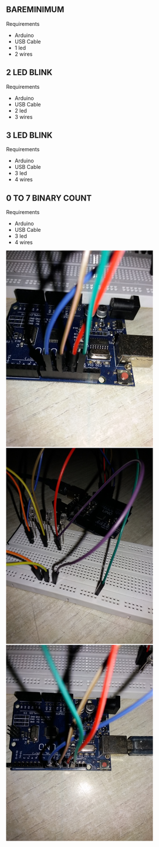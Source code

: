## BAREMINIMUM
Requirements
* Arduino
* USB Cable
* 1 led
* 2 wires

## 2 LED BLINK
Requirements
* Arduino
* USB Cable
* 2 led
* 3 wires

## 3 LED BLINK
Requirements
* Arduino
* USB Cable
* 3 led
* 4 wires

## 0 TO 7 BINARY COUNT
Requirements
* Arduino
* USB Cable
* 3 led
* 4 wires
<img src="https://github.com/sayalikarnewar/arduino_series/blob/main/Images/Binary2.jpg" width="400">
<img src="https://github.com/sayalikarnewar/arduino_series/blob/main/Images/Binary1.jpg" width="400">
<img src="https://github.com/sayalikarnewar/arduino_series/blob/main/Images/Binary3.jpg" width="400">

